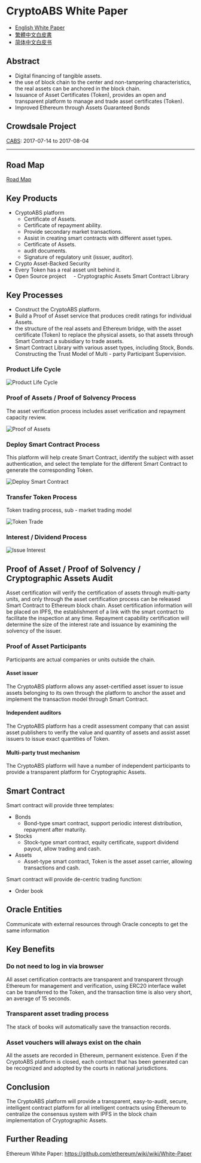 # CryptoABS White Paper

- [English White Paper](./README.md) 
- [繁體中文白皮書](./README_zh.md)
- [简体中文白皮书](./README_cn.md)

## Abstract

- Digital financing of tangible assets.
- the use of block chain to the center and non-tampering characteristics, the real assets can be anchored in the block chain.
- Issuance of Asset Certificates (Token), provides an open and transparent platform to manage and trade asset certificates (Token).
- Improved Ethereum through Assets Guaranteed Bonds

## Crowdsale Project

[CABS](./tokens/CABS/CABS_TOKEN_en.md): 2017-07-14 to 2017-08-04

----

## Road Map

[Road Map](./ROAD_MAP.md)

## Key Products

- CryptoABS platform
    - Certificate of Assets.
    - Certificate of repayment ability.
    - Provide secondary market transactions.
    - Assist in creating smart contracts with different asset types.
    - Certificate of Assets.
    - audit documents.
    - Signature of regulatory unit (issuer, auditor).
- Crypto Asset-Backed Security
- Every Token has a real asset unit behind it.
- Open Source project
    - Cryptographic Assets Smart Contract Library


## Key Processes

- Construct the CryptoABS platform.
- Build a Proof of Asset service that produces credit ratings for individual Assets.
- the structure of the real assets and Ethereum bridge, with the asset certificate (Token) to replace the physical assets, so that assets through Smart Contract a subsidiary to trade assets.
- Smart Contract Library with various asset types, including Stock, Bonds.
Constructing the Trust Model of Multi - party Participant Supervision.

### Product Life Cycle

![Product Life Cycle](./images/en/Product_Life_Cycle.png)

### Proof of Assets / Proof of Solvency Process

The asset verification process includes asset verification and repayment capacity review.

![Proof of Assets](./images/en/Proof_of_Assets.png)

### Deploy Smart Contract Process

This platform will help create Smart Contract, identify the subject with asset authentication, and select the template for the different Smart Contract to generate the corresponding Token.

![Deploy Smart Contract](./images/en/Deploy_Smart_Contract.png)

### Transfer Token Process

Token trading process, sub - market trading model

![Token Trade](./images/en/Token_Trade.png)

### Interest / Dividend Process

![Issue Interest](./images/en/Issue_Interest_Flow.png)

## Proof of Asset / Proof of Solvency / Cryptographic Assets Audit

Asset certification will verify the certification of assets through multi-party units, and only through the asset certification process can be released Smart Contract to Ethereum block chain.
Asset certification information will be placed on IPFS, the establishment of a link with the smart contract to facilitate the inspection at any time.
Repayment capability certification will determine the size of the interest rate and issuance by examining the solvency of the issuer.

### Proof of Asset Participants

Participants are actual companies or units outside the chain.

#### Asset issuer

The CryptoABS platform allows any asset-certified asset issuer to issue assets belonging to its own through the platform to anchor the asset and implement the transaction model through Smart Contract.

#### Independent auditors

The CryptoABS platform has a credit assessment company that can assist asset publishers to verify the value and quantity of assets and assist asset issuers to issue exact quantities of Token.

#### Multi-party trust mechanism

The CryptoABS platform will have a number of independent participants to provide a transparent platform for Cryptographic Assets.

## Smart Contract

Smart contract will provide three templates:
- Bonds
    - Bond-type smart contract, support periodic interest distribution, repayment after maturity.
- Stocks
    - Stock-type smart contract, equity certificate, support dividend payout, allow trading and cash.
- Assets
    - Asset-type smart contract, Token is the asset asset carrier, allowing transactions and cash.

Smart contract will provide de-centric trading function:
- Order book

## Oracle Entities

Communicate with external resources through Oracle concepts to get the same information

## Key Benefits

### Do not need to log in via browser

All asset certification contracts are transparent and transparent through Ethereum for management and verification, using ERC20 interface wallet can be transferred to the Token, and the transaction time is also very short, an average of 15 seconds.

### Transparent asset trading process

The stack of books will automatically save the transaction records.

### Asset vouchers will always exist on the chain

All the assets are recorded in Ethereum, permanent existence.
Even if the CryptoABS platform is closed, each contract that has been generated can be recognized and adopted by the courts in national jurisdictions.

## Conclusion

The CryptoABS platform will provide a transparent, easy-to-audit, secure, intelligent contract platform for all intelligent contracts using Ethereum to centralize the consensus system with IPFS in the block chain implementation of Cryptographic Assets.

## Further Reading
Ethereum White Paper: https://github.com/ethereum/wiki/wiki/White-Paper
